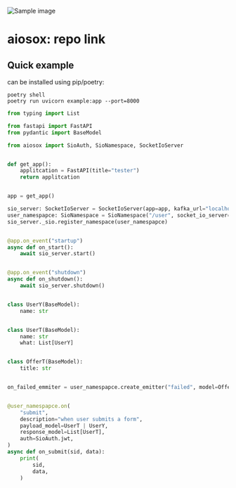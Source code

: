![Sample image](https://gitlab.com/uploads/-/system/project/avatar/42327849/a5e01db694b47cd07018813ce821a4e1.png?width=64)


aiosox: <a url="https://gitlab.com/arieutils/aiosox">repo link </a>
=======================================
Quick example
-----------

can be installed using pip/poetry:

    poetry shell
    poetry run uvicorn example:app --port=8000
    
```python
from typing import List

from fastapi import FastAPI
from pydantic import BaseModel

from aiosox import SioAuth, SioNamespace, SocketIoServer


def get_app():
    applitcation = FastAPI(title="tester")
    return applitcation


app = get_app()

sio_server: SocketIoServer = SocketIoServer(app=app, kafka_url="localhost:29092")
user_namespapce: SioNamespace = SioNamespace("/user", socket_io_server=sio_server)
sio_server._sio.register_namespace(user_namespapce)


@app.on_event("startup")
async def on_start():
    await sio_server.start()


@app.on_event("shutdown")
async def on_shutdown():
    await sio_server.shutdown()


class UserY(BaseModel):
    name: str


class UserT(BaseModel):
    name: str
    what: List[UserY]


class OfferT(BaseModel):
    title: str


on_failed_emmiter = user_namespapce.create_emitter("failed", model=OfferT | UserT)


@user_namespapce.on(
    "submit",
    description="when user submits a form",
    payload_model=UserT | UserY,
    response_model=List[UserT],
    auth=SioAuth.jwt,
)
async def on_submit(sid, data):
    print(
        sid,
        data,
    )

```